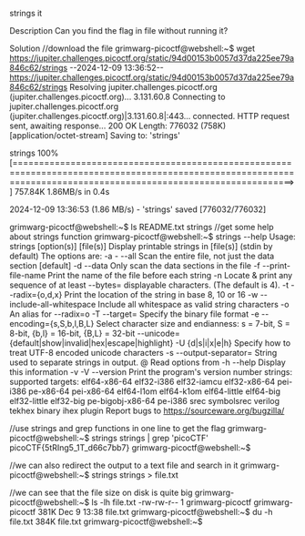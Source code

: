 strings it

Description
Can you find the flag in file without running it?

Solution
//download the file
grimwarg-picoctf@webshell:~$ wget https://jupiter.challenges.picoctf.org/static/94d00153b0057d37da225ee79a846c62/strings
--2024-12-09 13:36:52--  https://jupiter.challenges.picoctf.org/static/94d00153b0057d37da225ee79a846c62/strings
Resolving jupiter.challenges.picoctf.org (jupiter.challenges.picoctf.org)... 3.131.60.8
Connecting to jupiter.challenges.picoctf.org (jupiter.challenges.picoctf.org)|3.131.60.8|:443... connected.
HTTP request sent, awaiting response... 200 OK
Length: 776032 (758K) [application/octet-stream]
Saving to: 'strings'

strings                                                             100%[=================================================================================================================================================================>] 757.84K  1.86MB/s    in 0.4s    

2024-12-09 13:36:53 (1.86 MB/s) - 'strings' saved [776032/776032]

grimwarg-picoctf@webshell:~$ ls
README.txt  strings
//get some help about strings function
grimwarg-picoctf@webshell:~$ strings --help
Usage: strings [option(s)] [file(s)]
 Display printable strings in [file(s)] (stdin by default)
 The options are:
  -a - --all                Scan the entire file, not just the data section [default]
  -d --data                 Only scan the data sections in the file
  -f --print-file-name      Print the name of the file before each string
  -n <number>               Locate & print any sequence of at least <number>
    --bytes=<number>         displayable characters.  (The default is 4).
  -t --radix={o,d,x}        Print the location of the string in base 8, 10 or 16
  -w --include-all-whitespace Include all whitespace as valid string characters
  -o                        An alias for --radix=o
  -T --target=<BFDNAME>     Specify the binary file format
  -e --encoding={s,S,b,l,B,L} Select character size and endianness:
                            s = 7-bit, S = 8-bit, {b,l} = 16-bit, {B,L} = 32-bit
  --unicode={default|show|invalid|hex|escape|highlight}
  -U {d|s|i|x|e|h}          Specify how to treat UTF-8 encoded unicode characters
  -s --output-separator=<string> String used to separate strings in output.
  @<file>                   Read options from <file>
  -h --help                 Display this information
  -v -V --version           Print the program's version number
strings: supported targets: elf64-x86-64 elf32-i386 elf32-iamcu elf32-x86-64 pei-i386 pe-x86-64 pei-x86-64 elf64-l1om elf64-k1om elf64-little elf64-big elf32-little elf32-big pe-bigobj-x86-64 pe-i386 srec symbolsrec verilog tekhex binary ihex plugin
Report bugs to <https://sourceware.org/bugzilla/>

//use strings and grep functions in one line to get the flag
grimwarg-picoctf@webshell:~$ strings strings | grep 'picoCTF'
picoCTF{5tRIng5_1T_d66c7bb7}
grimwarg-picoctf@webshell:~$ 

//we can also redirect the output to a text file and search in it 
grimwarg-picoctf@webshell:~$ strings strings > file.txt

//we can see that the file size on disk is quite big
grimwarg-picoctf@webshell:~$ ls -lh file.txt 
-rw-rw-r-- 1 grimwarg-picoctf grimwarg-picoctf 381K Dec  9 13:38 file.txt
grimwarg-picoctf@webshell:~$ du -h  file.txt 
384K    file.txt
grimwarg-picoctf@webshell:~$ 
